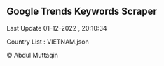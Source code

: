 

## Google Trends Keywords Scraper 
 
Last Update 01-12-2022 , 20:10:34

Country List :
VIETNAM.json



© Abdul Muttaqin 
